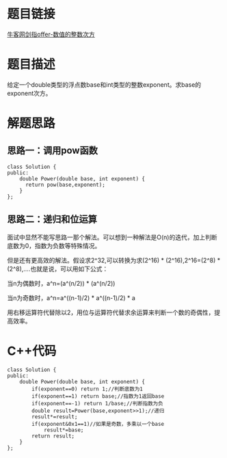 # 题目链接
[牛客网剑指offer-数值的整数次方](https://www.nowcoder.com/practice/1a834e5e3e1a4b7ba251417554e07c00?tpId=13&tqId=11165&tPage=1&rp=1&ru=/ta/coding-interviews&qru=/ta/coding-interviews/question-ranking)
# 题目描述
给定一个double类型的浮点数base和int类型的整数exponent。求base的exponent次方。
# 解题思路
## 思路一：调用pow函数
```
class Solution {
public:
    double Power(double base, int exponent) {
      return pow(base,exponent);
    }
};
```
## 思路二：递归和位运算
面试中显然不能写思路一那个解法。可以想到一种解法是O(n)的迭代，加上判断底数为0，指数为负数等特殊情况。

但是还有更高效的解法。假设求2^32,可以转换为求(2^16) * (2^16),2^16=(2^8) * (2^8),....也就是说，可以用如下公式：

当n为偶数时，a^n=(a^(n/2)) * (a^(n/2))

当n为奇数时，a^n=a^((n-1)/2) * a^((n-1)/2) * a

用右移运算符代替除以2，用位与运算符代替求余运算来判断一个数的奇偶性，提高效率。

# C++代码
```
class Solution {
public:
    double Power(double base, int exponent) {
        if(exponent==0) return 1;//判断底数为1
        if(exponent==1) return base;//指数为1返回base
        if(exponent==-1) return 1/base;//判断指数为负
        double result=Power(base,exponent>>1);//递归
        result*=result;
        if(exponent&0x1==1)//如果是奇数，多乘以一个base
            result*=base;
        return result;
    }
};
```



